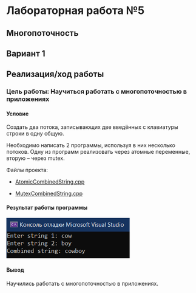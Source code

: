 # Лабораторная работа №5 #

## Многопоточность ##

## Вариант 1 ##

## Реализация/ход работы ##

### Цель работы: Научиться работать с многопоточностью в приложениях ###

#### **Условие** ####

Создать два потока, записывающих две введённых с клавиатуры строки в одну общую.

Необходимо написать 2 программы, используя в них несколько потоков. Одну из программ реализовать через атомные переменные, вторую – через mutex.

Файлы проекта:

- [AtomicCombinedString.cpp](./src/AtomicCombinedString.cpp)

- [MutexCombinedString.cpp](./src/MutexCombinedString.cpp)

#### Результат работы программы ####

![img.png](images/img.png)

#### Вывод ####

Научились работать с многопоточностью в приложениях.
